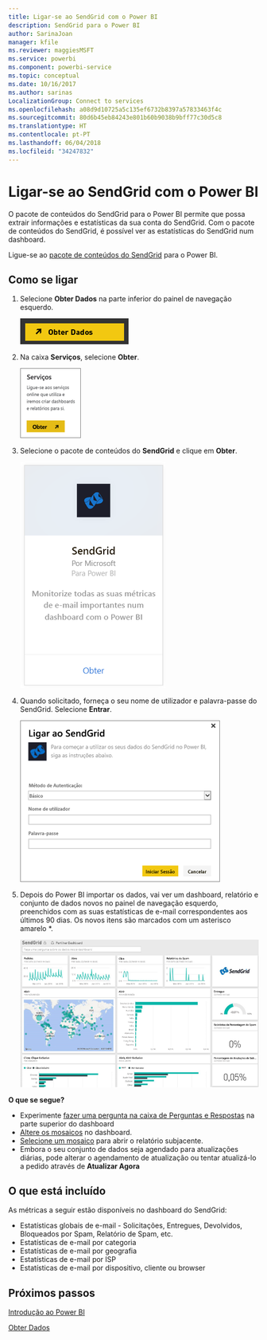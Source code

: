 ```yaml
---
title: Ligar-se ao SendGrid com o Power BI
description: SendGrid para o Power BI
author: SarinaJoan
manager: kfile
ms.reviewer: maggiesMSFT
ms.service: powerbi
ms.component: powerbi-service
ms.topic: conceptual
ms.date: 10/16/2017
ms.author: sarinas
LocalizationGroup: Connect to services
ms.openlocfilehash: a08d9d10725a5c135ef6732b8397a57833463f4c
ms.sourcegitcommit: 80d6b45eb84243e801b60b9038b9bff77c30d5c8
ms.translationtype: HT
ms.contentlocale: pt-PT
ms.lasthandoff: 06/04/2018
ms.locfileid: "34247832"
---
```

# <a name="connect-to-sendgrid-with-power-bi"></a>Ligar-se ao SendGrid com o Power BI
O pacote de conteúdos do SendGrid para o Power BI permite que possa extrair informações e estatísticas da sua conta do SendGrid. Com o pacote de conteúdos do SendGrid, é possível ver as estatísticas do SendGrid num dashboard.

Ligue-se ao [pacote de conteúdos do SendGrid](https://app.powerbi.com/getdata/services/sendgrid) para o Power BI.

## <a name="how-to-connect"></a>Como se ligar
1. Selecione **Obter Dados** na parte inferior do painel de navegação esquerdo.
   
   ![](media/service-connect-to-sendgrid/pbi_getdata.png) 
2. Na caixa **Serviços**, selecione **Obter**.
   
   ![](media/service-connect-to-sendgrid/pbi_getservices.png) 
3. Selecione o pacote de conteúdos do **SendGrid** e clique em **Obter**.
   
   ![](media/service-connect-to-sendgrid/sendgrid.png) 
4. Quando solicitado, forneça o seu nome de utilizador e palavra-passe do SendGrid. Selecione **Entrar**.
   
   ![](media/service-connect-to-sendgrid/pbi_sendgridsignin.png)
5. Depois do Power BI importar os dados, vai ver um dashboard, relatório e conjunto de dados novos no painel de navegação esquerdo, preenchidos com as suas estatísticas de e-mail correspondentes aos últimos 90 dias. Os novos itens são marcados com um asterisco amarelo \*.
   
   ![](media/service-connect-to-sendgrid/pbi_sendgriddash.png)

**O que se segue?**

* Experimente [fazer uma pergunta na caixa de Perguntas e Respostas](power-bi-q-and-a.md) na parte superior do dashboard
* [Altere os mosaicos](service-dashboard-edit-tile.md) no dashboard.
* [Selecione um mosaico](service-dashboard-tiles.md) para abrir o relatório subjacente.
* Embora o seu conjunto de dados seja agendado para atualizações diárias, pode alterar o agendamento de atualização ou tentar atualizá-lo a pedido através de **Atualizar Agora**

## <a name="whats-included"></a>O que está incluído
As métricas a seguir estão disponíveis no dashboard do SendGrid:

* Estatísticas globais de e-mail - Solicitações, Entregues, Devolvidos, Bloqueados por Spam, Relatório de Spam, etc.
* Estatísticas de e-mail por categoria
* Estatísticas de e-mail por geografia
* Estatísticas de e-mail por ISP
* Estatísticas de e-mail por dispositivo, cliente ou browser

## <a name="next-steps"></a>Próximos passos
[Introdução ao Power BI](service-get-started.md)

[Obter Dados](service-get-data.md)

